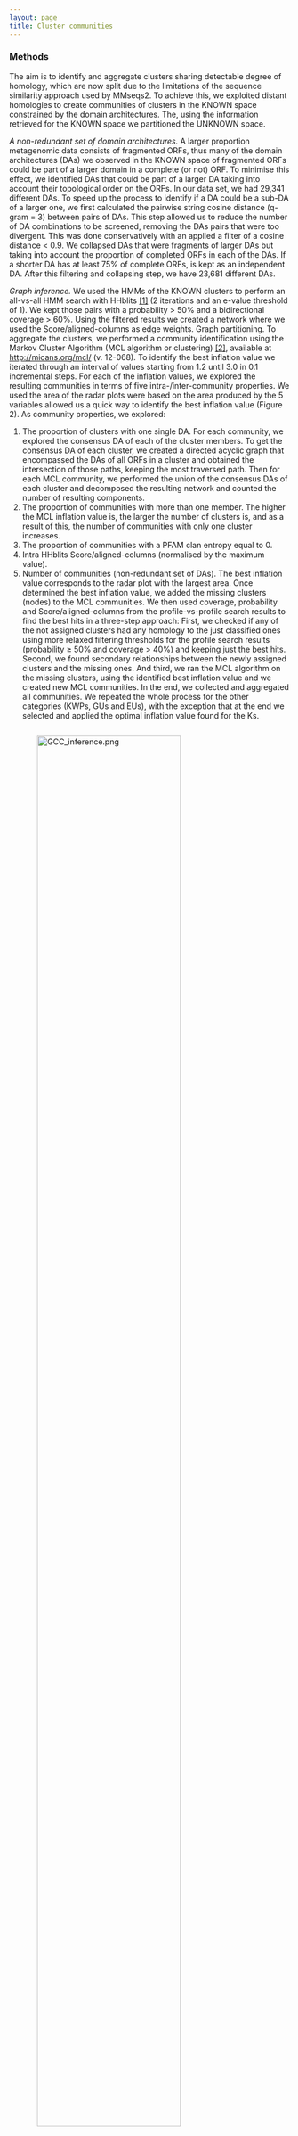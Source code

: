 ```yaml
---
layout: page
title: Cluster communities
---
```


<h3 class="section-heading  text-primary">Methods</h3>

The aim is to identify and aggregate clusters sharing detectable degree of homology, which are now split due to the limitations of the sequence similarity approach used by MMseqs2. To achieve this, we exploited distant homologies to create communities of clusters in the KNOWN space constrained by the domain architectures. The, using the information retrieved for the KNOWN space we partitioned the UNKNOWN space.

*A non-redundant set of domain architectures.*
A larger proportion metagenomic data consists of fragmented ORFs, thus many of the domain architectures (DAs) we observed in the KNOWN space of fragmented ORFs could be part of a larger domain in a complete (or not) ORF. To minimise this effect, we identified DAs that could be part of a larger DA taking into account their topological order on the ORFs. In our data set, we had 29,341 different DAs. To speed up the process to identify if a DA could be a sub-DA of a larger one, we first calculated the pairwise string cosine distance (q-gram = 3) between pairs of DAs. This step allowed us to reduce the number of DA combinations to be screened, removing the DAs pairs that were too divergent. This was done conservatively with an applied a filter of a cosine distance < 0.9. We collapsed DAs that were fragments of larger DAs but taking into account the proportion of completed ORFs in each of the DAs. If a shorter DA has at least 75% of complete ORFs, is kept as an independent DA. After this filtering and collapsing step, we have 23,681 different DAs.

*Graph inference.*
We used the HMMs of the KNOWN clusters to perform an all-vs-all HMM search with HHblits [[1]](#1) (2 iterations and an e-value threshold of 1). We kept those pairs with a probability > 50% and a bidirectional coverage > 60%. Using the filtered results we created a network where we used the Score/aligned-columns as edge weights.
Graph partitioning.
To aggregate the clusters, we performed a community identification using the Markov Cluster Algorithm (MCL algorithm or clustering) [[2]](#2), available at http://micans.org/mcl/  (v. 12-068). To identify the best inflation value we iterated through an interval of values starting from 1.2 until 3.0 in 0.1 incremental steps. For each of the inflation values, we explored the resulting communities in terms of five intra-/inter-community properties. We used the area of the radar plots were based on the area produced by the 5 variables allowed us a quick way to identify the best inflation value (Figure 2). As community properties, we explored:
1) The proportion of clusters with one single DA. For each community, we explored the consensus DA of each of the cluster members. To get the consensus DA of each cluster, we created a directed acyclic graph that encompassed the DAs of all ORFs in a cluster and obtained the intersection of those paths, keeping the most traversed path. Then for each MCL community, we performed the union of the consensus DAs of each cluster and decomposed the resulting network and counted the number of resulting components.
2) The proportion of communities with more than one member. The higher the MCL inflation value is, the larger the number of clusters is, and as a result of this, the number of communities with only one cluster increases.
3) The proportion of communities with a PFAM clan entropy equal to 0.
4) Intra HHblits Score/aligned-columns (normalised by the maximum value).
5) Number of communities (non-redundant set of DAs).
The best inflation value corresponds to the radar plot with the largest area. Once determined the best inflation value, we added the missing clusters (nodes) to the MCL communities. We then used coverage, probability and Score/aligned-columns from the profile-vs-profile search results to find the best hits in a three-step approach: First, we checked if any of the not assigned clusters had any homology to the just classified ones using more relaxed filtering thresholds for the profile search results (probability ≥ 50% and coverage > 40%) and keeping just the best hits. Second, we found secondary relationships between the newly assigned clusters and the missing ones. And third, we ran the MCL algorithm on the missing clusters, using the identified best inflation value and we created new MCL communities.
In the end, we collected and aggregated all communities. We repeated the whole process for the other categories (KWPs, GUs and EUs), with the exception that at the end we selected and applied the optimal inflation value found for the Ks.

<div class="img_container" style="width:80%; margin:2em auto;">

<img alt="GCC_inference.png" src="/img/GCC_inference.png" width="80%" heigth="">

*Radar plots used to determine the best MCL inflation value for the partitioning of the Ks into cluster components. The plots were built using a combination of five variables: 1=proportion of clusters with 1 component and 2=proportion of clusters with more than 1 member, 3=clan entropy (proportion of clusters with entropy = 0), 4=intra hhblits score-per-column (normalised by the maximum value), and 5=number of clusters (related to the non-redundant set of DAs).*

</div>


**Scripts:** [community_inference](scripts/Cluster_communities/community_inference).

Usage:
[`./community_inference/get_communities.R`](scripts/Cluster_communities/community_inference/get_communities.R)` -c `[`${PWD}/community_inference/config.yml`](scripts/Cluster_communities/community_inference/config.yml)


<h3 class="section-heading  text-primary">Results</h3>

We found that a large proportion of Ks exhibited domain architecture redundancy between clusters. This may have been caused by the limitations of the clustering method used (based on sequence similarity) to detect distant homologies and the final threshold selected (30% of similarity). An inherent property of metagenomic data is that a large proportion of ORFs are fragmented. Therefore many of the DAs observed in the KNOWN space are part of fragmented ORFs which could be part of a larger DAs of another complete/partial ORF. To minimise this, we identified DAs that could be part of a larger ones. In our dataset, we had 29,341 different domain architectures, that after the filtering and collapsing steps were reduced to 23,681 different DAs.
We determined an optimal inflation value of 2.2, corresponding to the radar plot with the largest area (Figure above), which is in agreement with the value empirically determined to be the optimal [[2]](#2) (and close the software default of 2). The inference led to a set of 283,314 communities out of ~2.9M clusters. The numbers for each category are shown in the table below:

<div class="img_container" style="width:60%; margin:2em auto;">

<img alt="k_partition_stats_eval_plot_red.png" src="/img/k_partition_stats_eval_plot_red.png" width="90%" heigth="">

*Overview of the workflow to aggregate GCs in communities. We inferred a gene cluster homology network using the results of an all-vs-all HMM gene cluster comparison with HHBLITS. The edges of the network are based on the HHblits-score/Aligned-columns. Communities are identified by an iterative screening of different MCL inflation parameters and evaluated using five different metrics that take into account the inter- and intra-community properties.*

</div>

<div class="img_container" style="width:80%; margin:2em auto;">

<img alt="GCC_res_numbers.png" src="/img/GCC_res_numbers.png" width="90%" heigth="">

*Comparison of the number of GCs and GCCs for each of the functional categories.*

</div>


<div class="img_container" style="width:90%; margin:2em auto;">

*Number of communities, clusters and ORFs for each category.*

|             |      K      |    KWP     |     GU     |    EU     |      Total      |
| ----------- |:-----------:|:----------:|:----------:|:---------:|:---------------:|
| Communities |   24,181    |   64,938   |  146,100   |  48,095   |   **283,314**   |
| Clusters    |  1,050,166  |  632,453   | 1,121,809  |  135,829  |  **2,940,257**  |
| ORFs        | 172,147,128 | 30,601,694 | 54,052,275 | 3,341,257 | **260,142,354** |

</div>

<h2 class="section-heading  text-primary">Cluster communities validation</h2>

<h3 class="section-heading  text-primary">Methods</h3>

To prove the biological significance of the cluster communities, we explored how they distribute within the phylogeny of Proteorhodopsin (PR), a common and prevalent marine microbial functional protein. The hypothesis is that one community should encompass all PR reads and the clusters should subdivide the phylogeny by genus. We used the PR tree from Olson et al. [[3]](#3).
The communities validation consisted in three steps:
**1.**    We searched the proteorhodopsin HMM profiles against the K and KWP consensus sequences, using the *hmmsearch* program of the HMMER software (version 3.1b2) [[4]](#4). We filtered the results for coverage of ≥ 0.4 and e-value ≥ 1e-5. We extracted the amino acid sequences from each cluster that was recruited within the filtered results, and we used them as query sequences to be placed in the Olson et al. PR tree [[3]](#3). \
**2.**    We placed the query sequences into the MicRhode [[5]](#5) PR tree. We dereplicated the retrieved query sequences with CD-HIT (v4.6) [[6]](#6), and we removed the remaining sequences with less than 100 amino acids using SEQKIT (v0.10.1) (Shen et al. 2016). Next, we calculated the best substitution model using the EPA-NG modeltest-ng (v0.3.5) [[7]](#7) and we optimized the Olson et al. PR tree initial parameters and branch lengths using RAxML (v8.2.12) [[8]](#8). Afterwards, we performed an incremental alignment of the query sequences against the PR tree reference alignment using the PaPaRA (v2.5) software [[9]](#9). Then, we split the query alignment and the reference alignment using EPA-NG --split v0.3.5. We then combined the PR tree together with the related contextual data and the tree alignment, into a phylogenetic reference package using Taxtastic (v0.8.9), and we placed the query sequences in the tree using pplacer (v1.1.alpha19-0-g807f6f3) [[10]](#10) with the option -p (--keep-at-most) set to 20. We grafted the PR tree with the query sequences using Guppy, tool that is part of pplacer. \
**3.**    In the end, we assigned PR Supercluster affiliation to query sequences. We assigned the PR Supercluster affiliation from Olson et al. [[3]](#3) to the query sequences by calculating the Cophenetic Distance of the PR tree using the R packages ape (v5.3) [[11]](#11) and refining the decision with a custom R script that used a combination of ape (v5.3) and phanghorn v2.5.3 [[12]](#12).


Data visualization: We visualised the resulting data using the alluvial plot program from rawgraphs.io [[13]](#13).


**Scripts:** [community_validation](https://github.com/ChiaraVanni/unknowns_wkfl/tree/master/scripts/Cluster_communities/community_validation). \
 Usage: \
  `bash`[`./scripts/place_PR.sh`](scripts/Cluster_communities/community_validation/place_PR.sh)` ${PWD}/all_sequences_names_to_extract.fasta ${PWD}/all_communities_2019-03-28-144550.tsv`


In addition we explored how the cluster communities and the subset of high quality (HQ) clusters and their communties distribute among a bacterial set of ribosomal protein families. For the analysis we used the set 16 ribosomal proteins used in Méheust et al. [[14]](#14) ([ribo_markers.tsv](scripts/Cluster_communities/community_validation/ribo_markers.tsv)) in combination with the collection of bacterial single copy genes (scg) of Anvi'o [[15]](#15), that can be downloaded from [here](https://github.com/merenlab/anvio/blob/master/anvio/data/hmm/Bacteria_71/genes.txt).

**Script:** The ribosomal protein analysis was performed using the R script [cl_comm_ribo_prot.r](scripts/communities/community_validation/cl_comm_ribo_prot.r).
The output files: "ribo_com_cl.tsv" and "ribo_com_cl_hq.tsv" can be visualised/plotted usaing the [RawGraphs](https://rawgraphs.io/about) visualization framework.

<h3 class="section-heading  text-primary">Results</h3>

Olson et al. [[3]](#3) phylogenetically analysed PRs in the sunlit ocean and grouped them into clades called Superclusters. We found that our clusters resolve the PR’s Superclusters, as shown in the figure below. We observed one large K community encompassing the 99% of the PR annotated ORFs. All the superclusters are represented in the K community, with the only exception of 20 ORFs annotated to PR supercluster I, mostly viral, that fall into two GU communities (5 GU clusters) .

<div class="img_container" style="width:80%; margin:2em auto;">

<img alt="GCC_val_proteor.png" src="/img/GCC_val_proteor.png" width="90%" height="" >

*Validation of the GCCs inference based on the environmental genes annotated as proteorhodopsins. Ribbons in the alluvial plot are genes, and each stacked bar corresponds (from left to right) to the (1) gene taxonomic classification at domain level, (2) GC membership, (3) GCC membership and (4) MicRhoDE operational classification.*

</div>

<br>

<div class="img_container" style="width:50%; margin:2em auto;">

*Number of genes, clusters and communities annotated to PR*

| Genes  | Clusters | Communities |
|:------:|:--------:|:-----------:|
| 12,184 |    64    |      3      |


</div>

The distribution of the cluster communitites among 16 bacterial ribosomal protein families reflects the fragmented nature of metagenoic data.
Because ribosomal proteins are highly conserved, we expect one protein family per ribosomal subunit. However, we observe the same ribosomal protein falling in different communities and this is likely due to the fragmented nature of metagenomic ORFs. In fact, this effect almost disappear when we subset for the communities containing only [HQ clusters](8.1_Cluster_categories_overview) (high percentage of complete ORFs), as shown in the next figure:

<div class="img_container" style="width:50%; margin:2em auto;">

<img alt="GCC_val_ribo.png" src="/img/GCC_val_ribo.png" width="90%" height="" >

*Validation of the GCCs inference based on ribosomal proteins based on standard and high-quality GCs.*

</div>

<div class="img_container" style="width:50%; margin:2em auto;">

*Number of genes, clusters and communities annotated to ribosomial proteins*

|              |  Genes  | Clusters | Communities |
| ------------ |:-------:|:--------:|:-----------:|
| All clusters | 781,579 |  1,843   |     98      |
| HQ clusters  |  1,687  |   145    |     26      |

</div>




<h3 class="section-heading  text-primary">Communities inference methods comparison</h3>

We compared our community inference method with the one used by Méheust et al. [[14]](#14).


**Methods**
The cluster community inference was validated in comparison to the approach used by Méheust et al. (2019), using the ribosomal protein families as reference. The approach used by Méheust et al. is very similar to ours. They first clustered the genes using MMseqs2 (version 9f493f538d28b1412a2d124614e9d6ee27a55f45), performing an all-vs.-all search (e-value: 0.001, sensitivity: 7.5, and cover: 0.5). The search results were used to build a sequence similarity network that was then partitioned, using the greedy set cover algorithm from MMseqs2, into what they defined as subfamilies. Their subfamilies correspond to our gene clusters.
The subfamilies were then aggregated into families, based on remote homologies. Their families correspond to our gene cluster communities.
For the aggregation they compared the subfamilies HMM profiles using hhblits from the HHpred suite.
From this search they selected the subfamilies with hhblits-probability ≥95% and coverage ≥0.50.
They used a similarity score (probability × coverage) as weight for the search sequence similarity network. This network was then partitioned using the Markov CLustering algorithm (MCL), with 2.0 as the inflation parameter.

The main differences with our method:
1. We used the score/cols (hhblits search score over number of aligned columns) as edge weight for the sequence similarity network.
2. We didn't use a default MCL inflation parameter for the partitioning of the sequence similarity network. We tested several values on the set of Known clusters. The best inflation value was then determined using the combination of different metrics, including the Pfam domain architecture composition of our gene clusters.


The cluster communities were filtered for those annotated to the 16  ribosomal proteins used in Méheust et al., and those contained in the collection of bacterial single-copy genes of Anvi'o10, that can be downloaded from (https://github.com/merenlab/anvio/blob/master/anvio/data/hmm/Bacteria_71/genes.txt). The genes contained in this community subset, were processed using the approach proposed by Méheust et al. The results were then compared with those obtained in this paper using the functions of the R package aricode (https://github.com/jchiquet/aricode), which allow comparisons between clustering methods.

**Scripts:** The code used for this analysis can be found in [cl_comm_ribo_prot.r](scripts/Cluster_communities/community_validation/cl_comm_ribo_prot.r).

**Results**
The clustering approach proposed in this paper was compared to the method used by Méheust et al. and validated using a set of ribosomal proteins. Overall, our approach generated less cluster communities as can be observed in the figure below. Our clustering was found closer to the “ground truth” represented by the ribosomal protein families compared to the partitioning proposed by Méheust et al. The results from the comparison between the two clustering approaches and the ribosomal protein reference are reported in the table below.

<div class="img_container" style="width:80%; margin:2em auto;">

<img alt="com_comparison_ribo_prot.png" src="/img/com_comparison_ribo_prot.png" width="70%" height="" >

*Number of communities within ribosomal protein families, comparison between the number generated by our approach and the number obtained by Méheust et al.*

</div>


|     | Vanni et al. vs Meheust et al. | Vanni et al. vs ribosomal families | Meheust et al. vs ribosomal families |
|:---:|:------------------------------:|:----------------------------------:|:------------------------------------:|
| ARI |             0.915              |               0.944                |                0.906                 |
| AMI |             0.928              |               0.916                |                0.878                 |
| NVI |             0.101              |               0.0858               |                0.124                 |
| NID |             0.0717             |               0.0841               |                0.122                 |
| NMI |             0.928              |               0.916                |                0.878                 |


</div>


<div class="img_container" style="width:80%; margin:2em auto;">

<img alt="hmm_comp1.png" src="/img/hmm_comp1.png" width="80%" height="" >

*Cluster pairs distribution based on the metrics used to weight the gene cluster HMM-HMM homology network. (A) HHblits-Score/Aligned-columns (Vanni et al.). (B) maximum(HHblits-probability x coverage) (Méheust et al.).*

</div>


<div class="img_container" style="width:80%; margin:2em auto;">

<img alt="hmm_comp2.png" src="/img/hmm_comp2.png" width="80%" height="" >

*Determination of the edge-weight metrics for the GC HMM-HMM homology network. We tested the metrics used in Méheust et al. and in this paper (Vanni et al.). The correlations between metrics are shown per functional category. The metric used by Méheust et al. corresponds to the maximum(HHblits-probability x coverage). The metric applied in this paper is the HHblits-Score/Aligned-columns. (A) Correlation between the Méheust et al. metric and the HHblits-probability. (B) Correlation between the Vanni et al. metric and the HHblits-probability. (C) Correlation between the Vanni et al. and the Méheust et al. metrics.*

</div>


<br>

* * *

<h4 class="section-heading  text-primary">References</h4>

<a name="1"></a>[1]	M. Remmert, A. Biegert, A. Hauser, and J. Söding, “HHblits: lightning-fast iterative protein sequence searching by HMM-HMM alignment.,” Nat Methods, Nov. 2011.

<a name="2"></a>[2] van Dongen, Stijn van, and Cei Abreu-Goodger. 2012. “Using MCL to Extract Clusters from Networks.” In Bacterial Molecular Networks: Methods and Protocols, edited by Jacques van Helden, Ariane Toussaint, and Denis Thieffry, 281–95. New York, NY: Springer New York.

<a name="3"></a>[3] Olson, Daniel K., Susumu Yoshizawa, Dominique Boeuf, Wataru Iwasaki, and Edward F. DeLong. 2018. “Proteorhodopsin Variability and Distribution in the North Pacific Subtropical Gyre.” The ISME Journal 12 (4): 1047–60.

<a name="4"></a>[4] Finn, R. D., J. Clements, and S. R. Eddy. 2011. “HMMER Web Server: Interactive Sequence Similarity Searching.” Nucleic Acids Research 39 (suppl): W29–37.

<a name="5"></a>[5] Boeuf, Dominique, Stéphane Audic, Loraine Brillet-Guéguen, Christophe Caron, and Christian Jeanthon. 2015. “MicRhoDE: A Curated Database for the Analysis of Microbial Rhodopsin Diversity and Evolution.” Database: The Journal of Biological Databases and Curation 2015 (August).

<a name="6"></a>[6] Li, W., and A. Godzik. 2006. “Cd-Hit: A Fast Program for Clustering and Comparing Large Sets of Protein or Nucleotide Sequences.” Bioinformatics  22 (13): 1658–59.

<a name="7"></a>[7] Barbera, Pierre, Alexey M. Kozlov, Lucas Czech, Benoit Morel, Diego Darriba, Tomáš Flouri, and Alexandros Stamatakis. 2019. “EPA-Ng: Massively Parallel Evolutionary Placement of Genetic Sequences.” Systematic Biology 68 (2): 365–69.

<a name="8"></a>[8] Stamatakis, Alexandros. 2014. “RAxML Version 8: A Tool for Phylogenetic Analysis and Post-Analysis of Large Phylogenies.” Bioinformatics  30 (9): 1312–13.

<a name="9"></a>[9] Berger, Simon A., and Alexandros Stamatakis. 2012. “PaPaRa 2.0: A Vectorized Algorithm for Probabilistic Phylogeny-Aware Alignment Extension.” Heidelberg Institute for Theoretical Studies

<a name="10"></a>[10] Matsen, Frederick A., Robin B. Kodner, and E. Virginia Armbrust. 2010. “Pplacer: Linear Time Maximum-Likelihood and Bayesian Phylogenetic Placement of Sequences onto a Fixed Reference Tree.” BMC Bioinformatics 11 (October): 538.

<a name="11"></a>[11] Paradis E. & Schliep K. 2018. ape 5.0: an environment for modern phylogenetics and evolutionary analyses in R. Bioinformatics 35: 526-528.

<a name="12"></a>[12] Schliep, Klaus Peter. 2011. “Phangorn: Phylogenetic Analysis in R.” Bioinformatics  27 (4): 592–93.

<a name="13"></a>[13] Mauri, Michele, Tommaso Elli, Giorgio Caviglia, Giorgio Uboldi, and Matteo Azzi. 2017. “RAWGraphs: A Visualisation Platform to Create Open Outputs.” In Proceedings of the 12th Biannual Conference on Italian SIGCHI Chapter, 28. ACM.

<a name="14"></a>[14] Méheust, Raphaël, David Burstein, Cindy J. Castelle, and Jillian F. Banfield. 2019. “The Distinction of CPR Bacteria from Other Bacteria Based on Protein Family Content.” Nature Communications 10 (1): 4173.

<a name="15"></a>[15] Murat, E. A., Özcan C. Esen, Christopher Quince, Joseph H. Vineis, Hilary G. Morrison, Mitchell L. Sogin, and Tom O. Delmont. 2015. “Anvi’o: An Advanced Analysis and Visualization Platform for ‘omics Data.” PeerJ 3 (October): e1319.
